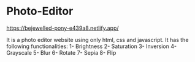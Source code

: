 # Photo-Editor

https://bejewelled-pony-e439a8.netlify.app/

It is a photo editor website using only html, css and javascript.
It has the following functionalities:
  1- Brightness
  2- Saturation
  3- Inversion
  4- Grayscale
  5- Blur
  6- Rotate
  7- Sepia
  8- Flip
